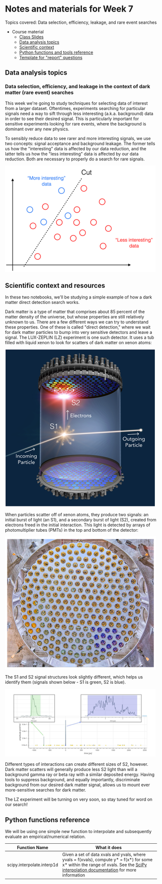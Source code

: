 # Notes and materials for Week 7

Topics covered: Data selection, efficiency, leakage, and rare event searches

* Course material
  * [Class Slides](https://docs.google.com/presentation/d/1bUFvjURaFfh8noQgN8aniutybcj8ZFD86HQS8SyYLK0/edit?usp=drive_link)
  * [Data analysis topics](#Data%20analysis%20topics)
  * [Scientific context](#Scientific%20context%20and%20resources)
  * [Python functions and tools reference](#Python%20functions%20reference)
  * [Template for "report" questions](https://docs.google.com/document/d/1zd26ZlFwihqn6ZBGtd3uXCjTQQbgiW-Pt9xAeyKwuD0/edit?usp=drive_link)

## Data analysis topics

### Data selection, efficiency, and leakage in the context of dark matter (rare event) searches

This week we're going to study techniques for selecting data of interest from a larger dataset. Oftentimes, experiments searching for particular signals need a way to sift through less interesting (a.k.a. background) data in order to see their desired signal. This is particularly important for sensitive experiments looking for rare events, where the background is dominant over any new physics.

To sensibly reduce data to see rarer and more interesting signals, we use two concepts: signal acceptance and background leakage. The former tells us how the "interesting" data is affected by our data reduction, and the latter tells us how the "less interesting" data is affected by our data reduction. Both are necessary to properly do a search for rare signals.

<img src="figures/DataCuts.png" alt="Data selection" width="500"/>


## Scientific context and resources

In these two notebooks, we'll be studying a simple example of how a dark matter direct detection search works.

Dark matter is a type of matter that comprises about 85 percent of the matter density of the universe, but whose properties are still relatively unknown to us. There are a few different ways we can try to understand these properties. One of these is called "direct detection," where we wait for dark matter particles to bump into very sensitive detectors and leave a signal. The LUX-ZEPLIN (LZ) experiment is one such detector. It uses a tub filled with liquid xenon to look for scatters of dark matter on xenon atoms:

<img src="figures/LZDetector.png" alt="LZ Detector" width="500"/>

When particles scatter off of xenon atoms, they produce two signals: an initial burst of light (an S1), and a secondary burst of light (S2), created from electrons freed in the initial interaction. This light is detected by arrays of photomultiplier tubes (PMTs) in the top and bottom of the detector:

<img src="figures/PMTArray.png" alt="PMT Array" width="500"/>

The S1 and S2 signal structures look slightly different, which helps us identify them (signals shown below - S1 is green, S2 is blue).

<img src="figures/EventWaveform.png" alt="Event Waveform" width="500"/>

Different types of interactions can create different sizes of S2, however. Dark matter scatters will generally produce less S2 light than will a background gamma ray or beta ray with a similar deposited energy. Having tools to suppress background, and equally importantly, discriminate background from our desired dark matter signal, allows us to mount ever more-sensitive searches for dark matter.

The LZ experiment will be turning on very soon, so stay tuned for word on our search!



## Python functions reference

We will be using one simple new function to interpolate and subsequently evaluate an empirical/numerical relation. 

| Function Name            | What it does |
| - | - |
| scipy.interpolate.interp1d  | Given a set of data xvals and yvals, where yvals = f(xvals), compute y* = f(x*) for some x* within the range of xvals. See the [SciPy interpolation documentation](https://docs.scipy.org/doc/scipy/reference/interpolate.html) for more information |


<!--  LocalWords:  
 -->
<!--  LocalWords:  
 -->
